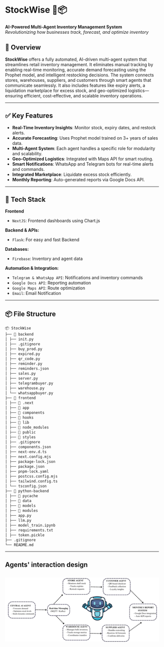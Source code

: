 # StockWise 🧠📦  
**AI-Powered Multi-Agent Inventory Management System**  
_Revolutionizing how businesses track, forecast, and optimize inventory_



## 🚀 Overview

**StockWise** offers a fully automated, AI-driven multi-agent system that streamlines retail inventory management. It eliminates manual tracking by enabling real-time monitoring, accurate demand forecasting using the Prophet model, and intelligent restocking decisions. The system connects stores, warehouses, suppliers, and customers through smart agents that communicate seamlessly. It also includes features like expiry alerts, a liquidation marketplace for excess stock, and geo-optimized logistics—ensuring efficient, cost-effective, and scalable inventory operations.

---

## ✅ Key Features

- **Real-Time Inventory Insights**: Monitor stock, expiry dates, and restock alerts.
- **Accurate Forecasting**: Uses Prophet model trained on 3+ years of sales data.
- **Multi-Agent System**: Each agent handles a specific role for modularity and scalability.
- **Geo-Optimized Logistics**: Integrated with Maps API for smart routing.
- **Smart Notifications**: WhatsApp and Telegram bots for real-time alerts and commands.
- **Integrated Marketplace**: Liquidate excess stock efficiently.
- **Monthly Reporting**: Auto-generated reports via Google Docs API.

---

## 🧠 Tech Stack

**Frontend**
- `NextJS`: Frontend dashboards using Chart.js

**Backend & APIs:**
- `Flask`: For easy and fast Backend

**Databases:**
- `Firebase`: Inventory and agent data

**Automation & Integration:**
- `Telegram & WhatsApp API`: Notifications and inventory commands
- `Google Docs API`: Reporting automation
- `Google Maps API`: Route optimization
- `Email`: Email Notification

---
## 📦 File Structure
```plaintext
📦 StockWise 
├── 📁 backend 
│ ├── init.py 
│ ├── .gitignore 
│ ├── buy_prod.py 
│ ├── expired.py 
│ ├── qr_code.py 
│ ├── reminder.py 
│ ├── reminders.json 
│ ├── sales.py 
│ ├── server.py 
│ ├── telegrambuyer.py  
│ ├── warehouse.py 
│ └── whatsappbuyer.py 
├── 📁 frontend 
│ ├── 📁 .next 
│ ├── 📁 app 
│ ├── 📁 components 
│ ├── 📁 hooks 
│ ├── 📁 lib 
│ ├── 📁 node_modules 
│ ├── 📁 public 
│ ├── 📁 styles 
│ ├── .gitignore 
│ ├── components.json 
│ ├── next-env.d.ts 
│ ├── next.config.mjs 
│ ├── package-lock.json 
│ ├── package.json 
│ ├── pnpm-lock.yaml 
│ ├── postcss.config.mjs 
│ ├── tailwind.config.ts 
│ └── tsconfig.json 
├── 📁 python-backend 
│ ├── 📁 pycache 
│ ├── 📁 data 
│ ├── 📁 models 
│ ├── 📁 modules 
│ ├── app.py 
│ ├── llm.py 
│ ├── model_train.ipynb 
│ ├── requirements.txt 
│ ├── token.pickle 
├── .gitignore 
└── README.md
```
---

## Agents' interaction design 

![Architecture design](./Image/HackNChill_Accenture.png)
---